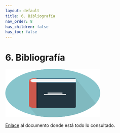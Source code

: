 ```yaml
---
layout: default
title: 6. Bibliografía
nav_order: 8
has_children: false
has_toc: false
---
```

# 6. Bibliografía
<img src="https://raw.githubusercontent.com/DavidSanzCano/cms-scripting-tfg.github.io/main/assets/images/6.6.png" width="300" height="153" />

[Enlace](https://raw.githubusercontent.com/DavidSanzCano/cms-scripting-tfg.github.io/main/docs/Bibliograf%C3%ADa/Bibliograf%C3%ADa.md) al documento donde está todo lo consultado.
